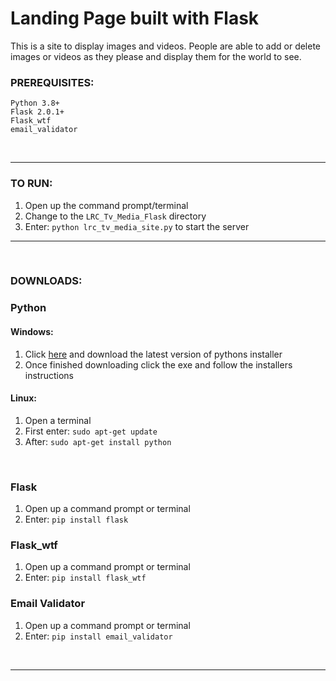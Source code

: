 # Landing Page built with Flask

This is a site to display images and videos.  People are able to add or delete<br>images or videos as they please and display them for the world to see.

### PREREQUISITES:
    Python 3.8+
    Flask 2.0.1+
    Flask_wtf
    email_validator
    
<br>

---

### TO RUN:
1. Open up the command prompt/terminal
2. Change to the `LRC_Tv_Media_Flask` directory
3. Enter: `python lrc_tv_media_site.py` to start the server

---

<br>

### DOWNLOADS:

### Python
#### Windows:  
1. Click [here](https://www.python.org/downloads/) and download the latest version of pythons installer
2. Once finished downloading click the exe and follow the installers instructions

#### Linux:
1. Open a terminal
2. First enter: `sudo apt-get update`
3. After: `sudo apt-get install python`

<br>

### Flask
1. Open up a command prompt or terminal
2. Enter: `pip install flask`

### Flask_wtf
1. Open up a command prompt or terminal
2. Enter: `pip install flask_wtf`


### Email Validator
1. Open up a command prompt or terminal
2. Enter: `pip install email_validator`

<br>

---
